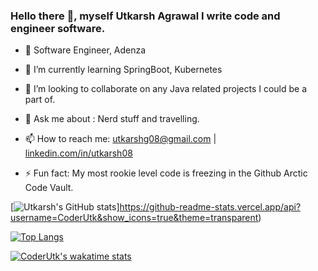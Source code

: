 ### Hello there 👋, myself Utkarsh Agrawal I write code and engineer software.

<!--
**CoderUtk/CoderUtk** is a ✨ _special_ ✨ repository because its `README.md` (this file) appears on your GitHub profile.

Here are some ideas to get you started:
- 👯 I’m looking to collaborate on ...
- 😄 Pronouns: ...
-->
- 🌱 Software Engineer, Adenza
- 🌱 I’m currently learning SpringBoot, Kubernetes
- 👯 I’m looking to collaborate on any Java related projects I could be a part of.
- 💬 Ask me about : Nerd stuff and travelling.
- 📫 How to reach me: utkarshg08@gmail.com | <a href="https://www.linkedin.com/in/utkarsh08/">linkedin.com/in/utkarsh08</a>

- ⚡ Fun fact: My most rookie level code is freezing in the Github Arctic Code Vault.


[![Utkarsh's GitHub stats](https://github-readme-stats.vercel.app/api?username=CoderUtk&show_icons=true&theme=transparent)]https://github-readme-stats.vercel.app/api?username=CoderUtk&show_icons=true&theme=transparent)

[![Top Langs](https://github-readme-stats.vercel.app/api/top-langs/?username=CoderUtk&hide_progress=true)](https://github.com/CoderUtk/github-readme-stats)

[![CoderUtk's wakatime stats](https://github-readme-stats.vercel.app/api/wakatime?username=CoderUtk)](https://github.com/CoderUtk/github-readme-stats)


